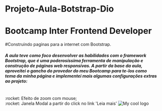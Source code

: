 # Projeto-Aula-Botstrap-Dio
<h1>Bootcamp Inter Frontend Developer</h1>

#Construindo paginas para a internet com Bootstrap.

<h5>A aula teve como foco desenvolver as habilidades com o framework Bootstrap, que é uma poderosíssima ferramenta de manipulação e construção de páginas 
web responsivas.
A partir da base da aula, aproveitei o gancho do provedor do meu Bootcamp para te-los como tema da minha página e implementei mais algumas configurações extras ao projeto:</h5>
<br>:rocket: Efeito de zoom com mouse;
<br>:rocket: Janela Modal a partir do click no link 'Leia mais'

<img src="/docs/logo.png" alt="My cool logo"/>


